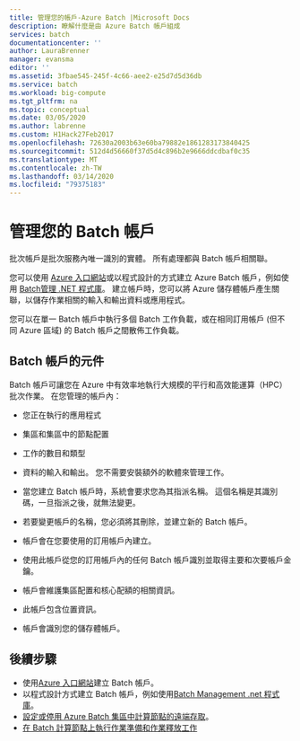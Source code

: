```yaml
---
title: 管理您的帳戶-Azure Batch |Microsoft Docs
description: 瞭解什麼是由 Azure Batch 帳戶組成
services: batch
documentationcenter: ''
author: LauraBrenner
manager: evansma
editor: ''
ms.assetid: 3fbae545-245f-4c66-aee2-e25d7d5d36db
ms.service: batch
ms.workload: big-compute
ms.tgt_pltfrm: na
ms.topic: conceptual
ms.date: 03/05/2020
ms.author: labrenne
ms.custom: H1Hack27Feb2017
ms.openlocfilehash: 72630a2003b63e60ba79882e1861283173840425
ms.sourcegitcommit: 512d4d56660f37d5d4c896b2e9666ddcdbaf0c35
ms.translationtype: MT
ms.contentlocale: zh-TW
ms.lasthandoff: 03/14/2020
ms.locfileid: "79375183"
---
```

# <a name="manage-your-batch-account"></a>管理您的 Batch 帳戶

批次帳戶是批次服務內唯一識別的實體。 所有處理都與 Batch 帳戶相關聯。

您可以使用 [Azure 入口網站](batch-account-create-portal.md)或以程式設計的方式建立 Azure Batch 帳戶，例如使用 [Batch管理 .NET 程式庫](batch-management-dotnet.md)。 建立帳戶時，您可以將 Azure 儲存體帳戶產生關聯，以儲存作業相關的輸入和輸出資料或應用程式。

您可以在單一 Batch 帳戶中執行多個 Batch 工作負載，或在相同訂用帳戶 (但不同 Azure 區域) 的 Batch 帳戶之間散佈工作負載。

## <a name="components-of-the-batch-account"></a>Batch 帳戶的元件

Batch 帳戶可讓您在 Azure 中有效率地執行大規模的平行和高效能運算（HPC）批次作業。 在您管理的帳戶內：

- 您正在執行的應用程式

- 集區和集區中的節點配置

- 工作的數目和類型 

- 資料的輸入和輸出。 您不需要安裝額外的軟體來管理工作。

- 當您建立 Batch 帳戶時，系統會要求您為其指派名稱。 這個名稱是其識別碼，一旦指派之後，就無法變更。

- 若要變更帳戶的名稱，您必須將其刪除，並建立新的 Batch 帳戶。

- 帳戶會在您要使用的訂用帳戶內建立。

- 使用此帳戶從您的訂用帳戶內的任何 Batch 帳戶識別並取得主要和次要帳戶金鑰。

- 帳戶會維護集區配置和核心配額的相關資訊。  

- 此帳戶包含位置資訊。

- 帳戶會識別您的儲存體帳戶。

## <a name="next-steps"></a>後續步驟

- 使用[Azure 入口網站](batch-account-create-portal.md)建立 Batch 帳戶。
- 以程式設計方式建立 Batch 帳戶，例如使用[Batch Management .net 程式庫](batch-management-dotnet.md)。
- [設定或停用 Azure Batch 集區中計算節點的遠端存取](pool-endpoint-configuration.md)。
- [在 Batch 計算節點上執行作業準備和作業釋放工作](batch-job-prep-release.md)
